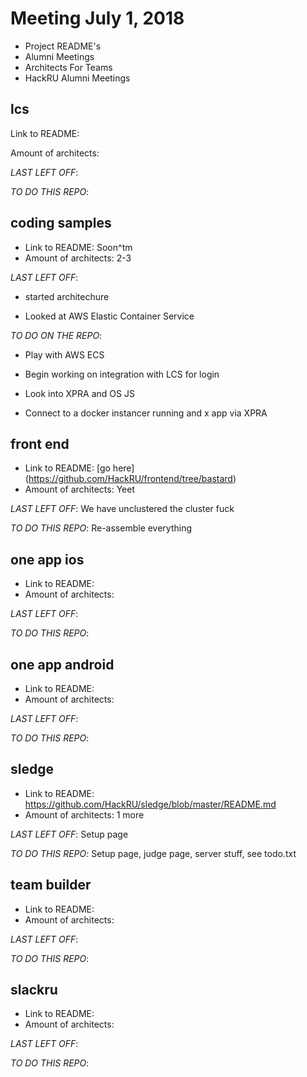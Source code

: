 # Meeting July 1, 2018

* Project README's
* Alumni Meetings
* Architects For Teams
* HackRU Alumni Meetings

## lcs
Link to README: 

Amount of architects:

_LAST LEFT OFF_:

_TO DO THIS REPO_:

## coding samples
* Link to README: Soon^tm
* Amount of architects: 2-3

_LAST LEFT OFF_: 

- started architechure

- Looked at AWS Elastic Container Service


_TO DO ON THE REPO_:

- Play with AWS ECS

- Begin working on integration with LCS for login

- Look into XPRA and OS JS

- Connect to a docker instancer running and x app via XPRA


## front end
* Link to README: [go here] (https://github.com/HackRU/frontend/tree/bastard) 
* Amount of architects: Yeet

_LAST LEFT OFF_: We have unclustered the cluster fuck

_TO DO THIS REPO_: Re-assemble everything

## one app ios
* Link to README: 
* Amount of architects:

_LAST LEFT OFF_:

_TO DO THIS REPO_:

## one app android
* Link to README: 
* Amount of architects:

_LAST LEFT OFF_:

_TO DO THIS REPO_:

## sledge
* Link to README: https://github.com/HackRU/sledge/blob/master/README.md
* Amount of architects: 1 more

_LAST LEFT OFF_: Setup page

_TO DO THIS REPO_: Setup page, judge page, server stuff, see todo.txt

## team builder
* Link to README: 
* Amount of architects:

_LAST LEFT OFF_:

_TO DO THIS REPO_:

## slackru
* Link to README: 
* Amount of architects:

_LAST LEFT OFF_:

_TO DO THIS REPO_:

